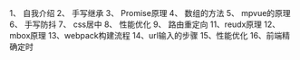 1、	自我介绍
2、	手写继承
3、	Promise原理
4、	数组的方法
5、	mpvue的原理
6、	手写防抖
7、	css居中
8、	性能优化
9、	路由重定向
11、reudx原理
12、mbox原理
13、webpack构建流程
14、url输入的步骤
15、性能优化
16、前端精确定时
